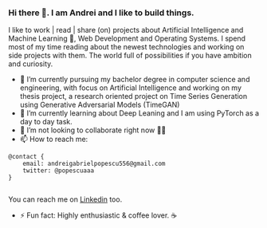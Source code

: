 ### Hi there 👋. I am Andrei and I like to build things. 

I like to work | read | share (on) projects about Artificial Intelligence and Machine Learning 🤖, Web Development and Operating Systems. I spend most of my time reading about the newest technologies and working on side projects with them. The world full of possibilities if you have ambition and curiosity.


- 🔭 I’m currently pursuing my bachelor degree in computer science and engineering, with focus on Artificial Intelligence and working on my thesis project, a research oriented project on Time Series Generation using Generative Adversarial Models (TimeGAN)
- 🌱 I’m currently learning about Deep Leaning and I am using PyTorch as a day to day task.
- 👯 I’m not looking to collaborate right now 🤷🏻
- 📫 How to reach me: 
```
@contact {
	email: andreigabrielpopescu556@gmail.com
	twitter: @popescuaaa
}


```
You can reach me on [Linkedin](https://www.linkedin.com/in/andrei-gabriel-popescu/) too. 

- ⚡ Fun fact: Highly enthusiastic & coffee lover. ☕



